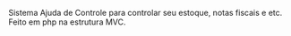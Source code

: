 Sistema Ajuda de Controle para controlar seu estoque, notas fiscais e etc.
Feito em php na estrutura MVC.

